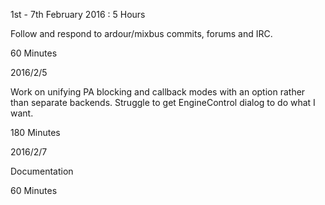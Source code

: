 1st - 7th February 2016 : 5 Hours

Follow and respond to ardour/mixbus commits, forums and IRC.

60 Minutes

2016/2/5

Work on unifying PA blocking and callback modes with an option rather than
separate backends. Struggle to get EngineControl dialog to do what I want.

180 Minutes

2016/2/7

Documentation

60 Minutes
